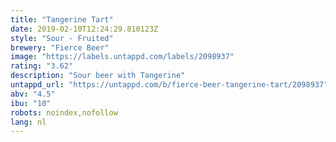 ```yaml
---
title: "Tangerine Tart"
date: 2019-02-10T12:24:29.810123Z
style: "Sour - Fruited"
brewery: "Fierce Beer"
image: "https://labels.untappd.com/labels/2098937"
rating: "3.62"
description: "Sour beer with Tangerine"
untappd_url: "https://untappd.com/b/fierce-beer-tangerine-tart/2098937"
abv: "4.5"
ibu: "10"
robots: noindex,nofollow
lang: nl
---
```

